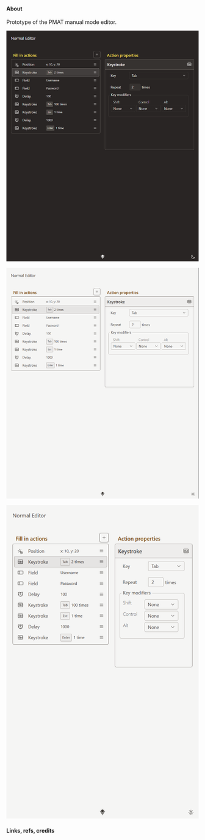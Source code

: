 #### About

Prototype of the PMAT manual mode editor.

![](./src/assets/previews/2024-07-06_17-47-11.png)

![](./src/assets/previews/2024-07-06_17-47-23.png)

![](./src/assets/previews/2024-07-06_17-50-03.png)

#### Links, refs, credits
